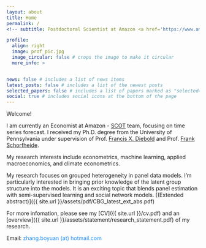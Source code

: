 ```yaml
---
layout: about
title: Home
permalink: /
<!-- subtitle: Postdoctoral Scientist at Amazon <a href='https://www.amazon.jobs/en/teams/scot'>SCOT</a>. -->

profile:
  align: right
  image: prof_pic.jpg
  image_circular: false # crops the image to make it circular
  more_info: >


news: false # includes a list of news items
latest_posts: false # includes a list of the newest posts
selected_papers: false # includes a list of papers marked as "selected={true}"
social: true # includes social icons at the bottom of the page
---
```

Welcome!

I am currently an Economist at Amazon - <a href="https://www.amazon.jobs/en/teams/scot">SCOT</a> team, focusing on time series forecast. I received my Ph.D. degree from the University of Pennsylvania under supervision of Prof. <a href="https://www.sas.upenn.edu/~fdiebold/">Francis X. Diebold</a> and Prof. <a href="https://web.sas.upenn.edu/schorf/">Frank Schorfheide</a>.

My research interests include econometrics, machine learning, applied macroeconomics, and climate econometrics. 

My research focuses on grouped heterogeneity in panel data models. I’m particularly interested in bringing prior knowledge of the latent group structure into the models. It is an exciting topic that blends panel estimation with semi-supervised learning and social network models. [(Extended abstract)]({{ site.url }}/assets/pdf/CBG_latest_ext_abs.pdf)

For more infomation, please see my [CV]({{ site.url }}/cv.pdf) and an [overview]({{ site.url }}/assets/statement/research_statement.pdf) of my research.

<!-- For more infomation, please see my <a href="{{ site.cv_link | relative_url }}">CV</a> and an [overview]({{ site.url }}/assets/statement/research_statement.pdf) of my research. -->

Email: <font color="DodgerBlue">zhang.boyuan (at) hotmail.com</font>

<!-- Write your biography here. Tell the world about yourself. Link to your favorite [subreddit](http://reddit.com). You can put a picture in, too. The code is already in, just name your picture `prof_pic.jpg` and put it in the `img/` folder. -->

<!-- Put your address / P.O. box / other info right below your picture. You can also disable any of these elements by editing `profile` property of the YAML header of your `_pages/about.md`. Edit `_bibliography/papers.bib` and Jekyll will render your [publications page](/al-folio/publications/) automatically. -->

<!-- Link to your social media connections, too. This theme is set up to use [Font Awesome icons](https://fontawesome.com/) and [Academicons](https://jpswalsh.github.io/academicons/), like the ones below. Add your Facebook, Twitter, LinkedIn, Google Scholar, or just disable all of them. -->
